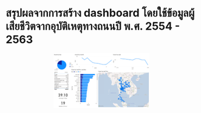 # สรุปผลจากการสร้าง dashboard โดยใช้ข้อมูลผู้เสียชีวิตจากอุบัติเหตุทางถนนปี พ.ศ. 2554 - 2563
<p align="center">
    <a href="#readme">
        <img alt="logo" width="50%" src="อุบัติเหตุไทย.png">
    </a>
</p>
